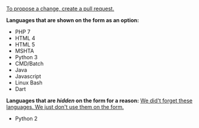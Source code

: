 [To propose a change, create a pull request.](https://github.com/0810-Software/Join-0810-Software/edit/master/programminglanguages.md)

**Languages that are shown on the form as an option:**
- PHP 7
- HTML 4
- HTML 5
- MSHTA
- Python 3
- CMD/Batch
- Java
- Javascript
- Linux Bash
- Dart
 
 **Languages that are *hidden* on the form for a reason:** <u>We did't forget these languages. We just don't use them on the form.</u>
 
  - Python 2

